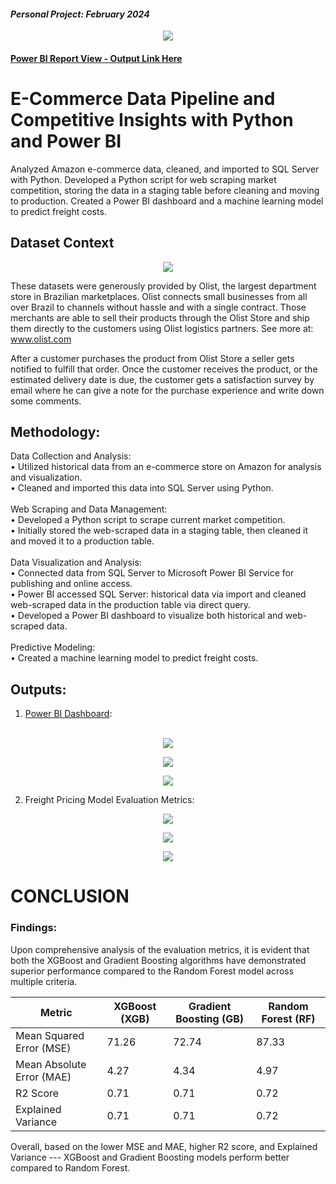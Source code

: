 #### *Personal Project: February 2024*

<p align="center">
<img src="https://github.com/jvenncpe/2024.01_E_Commerce_Data_Pipeline_Market_Insights_with_Python_and_Power_BI/assets/35190918/169ba480-54ea-4d7e-93e0-218e01ca6054"/>
</p>

#### [Power BI Report View - Output Link Here](https://app.powerbi.com/view?r=eyJrIjoiMjkxZWRmMDEtNDJhMC00ZGY3LWEwMWItZDE2OTcxODU5OTRkIiwidCI6IjQwNWNhNjU3LThiNjQtNDAwMy04ZDMyLTkyYWYyZjU5Y2UwNCIsImMiOjEwfQ%3D%3D)

# E-Commerce Data Pipeline and Competitive Insights with Python and Power BI
Analyzed Amazon e-commerce data, cleaned, and imported to SQL Server with Python. Developed a Python script for web scraping market competition, storing the data in a staging table before cleaning and moving to production. Created a Power BI dashboard and a machine learning model to predict freight costs.

## Dataset Context
<p align="center">
<img src="https://github.com/jvenncpe/2024.01_E_Commerce_Data_Pipeline_Market_Insights_with_Python_and_Power_BI/assets/35190918/9568d8d5-ca88-4bed-b4d2-f17cbbce630f"/>
</p>

These datasets were generously provided by Olist, the largest department store in Brazilian marketplaces. Olist connects small businesses from all over Brazil to channels without hassle and with a single contract. Those merchants are able to sell their products through the Olist Store and ship them directly to the customers using Olist logistics partners. See more at: www.olist.com

After a customer purchases the product from Olist Store a seller gets notified to fulfill that order. Once the customer receives the product, or the estimated delivery date is due, the customer gets a satisfaction survey by email where he can give a note for the purchase experience and write down some comments.

## Methodology:
Data Collection and Analysis:
</br>• Utilized historical data from an e-commerce store on Amazon for analysis and visualization.
</br>• Cleaned and imported this data into SQL Server using Python.
</br></br>Web Scraping and Data Management:
</br>• Developed a Python script to scrape current market competition.
</br>• Initially stored the web-scraped data in a staging table, then cleaned it and moved it to a production table.
</br></br>Data Visualization and Analysis:
</br>• Connected data from SQL Server to Microsoft Power BI Service for publishing and online access.
</br>• Power BI accessed SQL Server: historical data via import and cleaned web-scraped data in the production table via direct query.
</br>• Developed a Power BI dashboard to visualize both historical and web-scraped data.
</br></br>Predictive Modeling:
</br>• Created a machine learning model to predict freight costs.

## Outputs:
1. [Power BI Dashboard](https://app.powerbi.com/view?r=eyJrIjoiMjkxZWRmMDEtNDJhMC00ZGY3LWEwMWItZDE2OTcxODU5OTRkIiwidCI6IjQwNWNhNjU3LThiNjQtNDAwMy04ZDMyLTkyYWYyZjU5Y2UwNCIsImMiOjEwfQ%3D%3D): </br></br>
  <p align="center"><img src="https://github.com/jvenncpe/2024.01_E_Commerce_Data_Pipeline_Market_Insights_with_Python_and_Power_BI/assets/35190918/169ba480-54ea-4d7e-93e0-218e01ca6054"/></p>
  <p align="center"><img src="https://github.com/jvenncpe/2024.01_E_Commerce_Data_Pipeline_Market_Insights_with_Python_and_Power_BI/assets/35190918/4705dd46-2da3-4a2c-8523-497224ff00e5"/></p>
  <p align="center"><img src="https://github.com/jvenncpe/2024.01_E_Commerce_Data_Pipeline_Market_Insights_with_Python_and_Power_BI/assets/35190918/2c027e9c-5f4b-4677-a8fc-1cc98ef3dbfb"/></p>

2. Freight Pricing Model Evaluation Metrics:
  <p align="center"><img src="https://github.com/jvenncpe/2024.01_E_Commerce_Data_Pipeline_Market_Insights_with_Python_and_Power_BI/assets/35190918/e2b3948c-4665-480d-81eb-fba4267bcde9"/></p>
  <p align="center"><img src="https://github.com/jvenncpe/2024.01_E_Commerce_Data_Pipeline_Market_Insights_with_Python_and_Power_BI/assets/35190918/375f20b8-f39d-4570-b077-3f3e088b948c"/></p>
  <p align="center"><img src="https://github.com/jvenncpe/2024.01_E_Commerce_Data_Pipeline_Market_Insights_with_Python_and_Power_BI/assets/35190918/66617338-19ef-4af0-8e69-52ad05aaa893"/></p>
  
# CONCLUSION
### Findings:

<p>Upon comprehensive analysis of the evaluation metrics, it is evident that both the XGBoost and Gradient Boosting algorithms have demonstrated superior performance compared to the Random Forest model across multiple criteria.</p>
<p align="center">
  
| Metric                   | XGBoost (XGB) | Gradient Boosting (GB) | Random Forest (RF) |
|--------------------------|---------------|-------------------------|--------------------|
| Mean Squared Error (MSE) | 71.26         | 72.74                   | 87.33              |
| Mean Absolute Error (MAE)| 4.27          | 4.34                    | 4.97               |
| R2 Score                  | 0.71          | 0.71                    | 0.72               |
| Explained Variance        | 0.71          | 0.71                    | 0.72               |

</p>

<p>Overall, based on the lower MSE and MAE, higher R2 score, and Explained Variance --- XGBoost and Gradient Boosting models perform better compared to Random Forest. </p>
